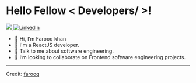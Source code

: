 <h1> Hello Fellow < Developers/ >! </h1>
<p align='center'>
</p>

<p>
  <a href="https://www.linkedin.com/in/farooqderghami/"><img src="https://readme-typing-svg.herokuapp.com?&font=IBM+Plex+Sans&color=abcdef&size=20&lines=Welcome+to+my+GitHub+Profile!;I'm+a+ReactJS developer; /></a>
</p>

   <a href="https://www.linkedin.com/in/farooqderghami/" target="_blank">
    <img alt="LinkedIn" src="https://img.shields.io/badge/LinkedIn-0077B5?style=for-the-badge&logo=linkedin&logoColor=white">
  </a>   
 
   


- 👋 Hi, I’m Farooq khan
- 💼 I'm a ReactJS developer.
- 💬 Talk to me about software engineering.
- 👯 I’m looking to collaborate on Frontend software engineering projects.



----------------------------------------------------------------------
Credit: [farooq](https://www.linkedin.com/in/farooqderghami/)

